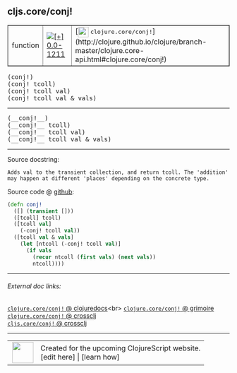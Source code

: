 ## cljs.core/conj!



 <table border="1">
<tr>
<td>function</td>
<td><a href="https://github.com/cljsinfo/cljs-api-docs/tree/0.0-1211"><img valign="middle" alt="[+] 0.0-1211" title="Added in 0.0-1211" src="https://img.shields.io/badge/+-0.0--1211-lightgrey.svg"></a> </td>
<td>
[<img height="24px" valign="middle" src="http://i.imgur.com/1GjPKvB.png"> <samp>clojure.core/conj!</samp>](http://clojure.github.io/clojure/branch-master/clojure.core-api.html#clojure.core/conj!)
</td>
</tr>
</table>

<samp>(conj!)</samp><br>
<samp>(conj! tcoll)</samp><br>
<samp>(conj! tcoll val)</samp><br>
<samp>(conj! tcoll val & vals)</samp><br>

---

 <samp>
(__conj!__)<br>
</samp>
 <samp>
(__conj!__ tcoll)<br>
</samp>
 <samp>
(__conj!__ tcoll val)<br>
</samp>
 <samp>
(__conj!__ tcoll val & vals)<br>
</samp>

---





Source docstring:

```
Adds val to the transient collection, and return tcoll. The 'addition'
may happen at different 'places' depending on the concrete type.
```


Source code @ [github]():

```clj
(defn conj!
  ([] (transient []))
  ([tcoll] tcoll)
  ([tcoll val]
    (-conj! tcoll val))
  ([tcoll val & vals]
    (let [ntcoll (-conj! tcoll val)]
      (if vals
        (recur ntcoll (first vals) (next vals))
        ntcoll))))
```

<!--
Repo - tag - source tree - lines:

 <pre>

</pre>

-->

---



###### External doc links:

[`clojure.core/conj!` @ clojuredocs](http://clojuredocs.org/clojure.core/conj!)<br>
[`clojure.core/conj!` @ grimoire](http://conj.io/store/v1/org.clojure/clojure/1.7.0-beta3/clj/clojure.core/conj%21/)<br>
[`clojure.core/conj!` @ crossclj](http://crossclj.info/fun/clojure.core/conj%21.html)<br>
[`cljs.core/conj!` @ crossclj](http://crossclj.info/fun/cljs.core.cljs/conj%21.html)<br>

---

 <table>
<tr><td>
<img valign="middle" align="right" width="48px" src="http://i.imgur.com/Hi20huC.png">
</td><td>
Created for the upcoming ClojureScript website.<br>
[edit here] | [learn how]
</td></tr></table>

[edit here]:https://github.com/cljsinfo/cljs-api-docs/blob/master/cljsdoc/cljs.core/conjBANG.cljsdoc
[learn how]:https://github.com/cljsinfo/cljs-api-docs/wiki/cljsdoc-files

<!--

This information was too distracting to show to readers, but I'll leave it
commented here since it is helpful to:

- pretty-print the data used to generate this document
- and show how to retrieve that data



The API data for this symbol:

```clj
{:ns "cljs.core",
 :name "conj!",
 :signature ["[]" "[tcoll]" "[tcoll val]" "[tcoll val & vals]"],
 :name-encode "conjBANG",
 :history [["+" "0.0-1211"]],
 :type "function",
 :clj-equiv {:full-name "clojure.core/conj!",
             :url "http://clojure.github.io/clojure/branch-master/clojure.core-api.html#clojure.core/conj!"},
 :full-name-encode "cljs.core/conjBANG",
 :source {:code "(defn conj!\n  ([] (transient []))\n  ([tcoll] tcoll)\n  ([tcoll val]\n    (-conj! tcoll val))\n  ([tcoll val & vals]\n    (let [ntcoll (-conj! tcoll val)]\n      (if vals\n        (recur ntcoll (first vals) (next vals))\n        ntcoll))))",
          :title "Source code",
          :repo "clojurescript",
          :tag "r1.9.14",
          :filename "src/main/cljs/cljs/core.cljs",
          :lines [3504 3515],
          :url "https://github.com/clojure/clojurescript/blob/r1.9.14/src/main/cljs/cljs/core.cljs#L3504-L3515"},
 :usage ["(conj!)"
         "(conj! tcoll)"
         "(conj! tcoll val)"
         "(conj! tcoll val & vals)"],
 :full-name "cljs.core/conj!",
 :docstring "Adds val to the transient collection, and return tcoll. The 'addition'\nmay happen at different 'places' depending on the concrete type.",
 :cljsdoc-url "https://github.com/cljsinfo/cljs-api-docs/blob/master/cljsdoc/cljs.core/conjBANG.cljsdoc"}

```

Retrieve the API data for this symbol:

```clj
;; from Clojure REPL
(require '[clojure.edn :as edn])
(-> (slurp "https://raw.githubusercontent.com/cljsinfo/cljs-api-docs/catalog/cljs-api.edn")
    (edn/read-string)
    (get-in [:symbols "cljs.core/conj!"]))
```

-->
